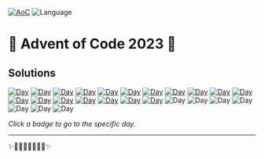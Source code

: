 <!-- Entries between SOLUTIONS and RESULTS tags are auto-generated -->

[![AoC](https://badgen.net/badge/AoC/2023/blue)](https://adventofcode.com/2023)
![Language](https://badgen.net/badge/Language/Python/blue)

# 🎄 Advent of Code 2023 🎄

## Solutions

<!--SOLUTIONS-->

[![Day](https://badgen.net/badge/01/%E2%98%85%E2%98%85/green)](1)
[![Day](https://badgen.net/badge/02/%E2%98%85%E2%98%85/green)](2)
[![Day](https://badgen.net/badge/03/%E2%98%85%E2%98%85/green)](3)
[![Day](https://badgen.net/badge/04/%E2%98%85%E2%98%85/green)](4)
[![Day](https://badgen.net/badge/05/%E2%98%85%E2%98%85/green)](5)
[![Day](https://badgen.net/badge/06/%E2%98%85%E2%98%85/green)](6)
[![Day](https://badgen.net/badge/07/%E2%98%85%E2%98%85/green)](7)
[![Day](https://badgen.net/badge/08/%E2%98%85%E2%98%85/green)](8)
[![Day](https://badgen.net/badge/09/%E2%98%85%E2%98%85/green)](9)
[![Day](https://badgen.net/badge/10/%E2%98%85%E2%98%85/green)](10)
[![Day](https://badgen.net/badge/11/%E2%98%85%E2%98%85/green)](11)
[![Day](https://badgen.net/badge/12/%E2%98%85%E2%98%85/green)](12)
[![Day](https://badgen.net/badge/13/%E2%98%85%E2%98%85/green)](13)
[![Day](https://badgen.net/badge/14/%E2%98%85%E2%98%85/green)](14)
[![Day](https://badgen.net/badge/15/%E2%98%85%E2%98%85/green)](15)
[![Day](https://badgen.net/badge/16/%E2%98%85%E2%98%85/green)](16)
[![Day](https://badgen.net/badge/17/%E2%98%85%E2%98%85/green)](17)
[![Day](https://badgen.net/badge/18/%E2%98%85%E2%98%85/green)](18)
![Day](https://badgen.net/badge/19/%E2%98%86%E2%98%86/gray)
![Day](https://badgen.net/badge/20/%E2%98%86%E2%98%86/gray)
![Day](https://badgen.net/badge/21/%E2%98%86%E2%98%86/gray)
![Day](https://badgen.net/badge/22/%E2%98%86%E2%98%86/gray)
![Day](https://badgen.net/badge/23/%E2%98%86%E2%98%86/gray)
![Day](https://badgen.net/badge/24/%E2%98%86%E2%98%86/gray)
![Day](https://badgen.net/badge/25/%E2%98%86%E2%98%86/gray)

<!--/SOLUTIONS-->

_Click a badge to go to the specific day._

<!--/RESULTS-->

---

✨🎄🎁🎄🎅🎄🎁🎄✨
